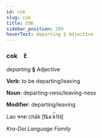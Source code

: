```yaml
---
id: cok
slug: cok
title: COK
sidebar_position: 299
hoverText: departing § Adjective
---
```


### cok&emsp;<span kind="abugida">ꞇ̑</span>

*departing* **§** Adjective

**Verb**: to be departing/leaving

**Noun**: departing-ness/leaving-ness

**Modifier**: departing/leaving

Lao ຈາກ chāk [t͡ɕaːk̚˥˥˨]

*Kra-Dai Language Family*